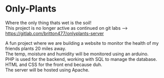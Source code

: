 # Only-Plants
Where the only thing thats wet is the soil!  
This project is no longer active as continued on git labs --> https://gitlab.com/britton477/onlyplants-server

A fun project where we are building a website to monitor the health of my friends plants 20 miles away.  
The temp, moisture and humidity will be monitored using an arduino.  
PHP is used for the backend, working with SQL to manage the database.  
HTML and CSS for the front end because duh.  
The server will be hosted using Apache.  

